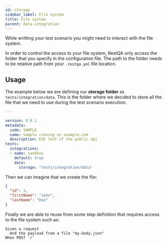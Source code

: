 ```yaml
---
id: storage
sidebar_label: File system
title: File system
parent: data-integration
---
```


While writting your test scenario you might need to interact with the file system.

In order to control the access to your file system, RestQA only access the folder that you specify in the configuration file.
The path to the folder needs to be relative path from your `.restqa.yml` file location.

## Usage

The example below we are defining our **storage folder** as `tests/integration/data`.
This is the folder where we decided to store all the file that we need to use during the test scenario execution.

```yaml {11-12} title=".restqa.yml" 
---

version: 0.0.1
metadata:
  code: SAMPLE
  name: Sample running on example.com
  description: E2E test of the public api
tests:
  integrations:
  - name: sandbox
    default: true
    data:
      storage: 'tests/integration/data'
```

Then we can imagine that we create the file:

```json title="test/integration/data/my-body.json" 
{
  "id": 1,
  "firstName": "John",
  "lastName": "Doe"
}
```

Finally we are able to reuse from some step definition that requires access to the file system such as:

```gherkin {2-2}
Given a request
  And the payload from a file "my-body.json"
When POST '/'
```
